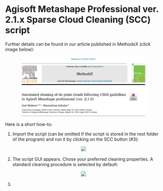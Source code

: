 # Agisoft Metashape Professional ver. 2.1.x Sparse Cloud Cleaning (SCC) script


Further details can be found in our article published in MethodsX (click image below):

<div align="center">

<a href="https://methods-x.com/article/S2215-0161(24)00133-X/fulltext"  style="margin: 100px 100 200px 100;">
       <img src="/images/Title.JPG" width="400px"</img> 
</a>

</div>


Here is a short how-to:
1. Import the script (can be omitted if the script is stored in the root folder of the program) and run it by clicking on the SCC button (#3):


<div align="center">
    <img src="/images/Upload_ScriptAI-01.jpg" width="400px"</img> 
</div>



2. The script GUI appears. Chose your preferred cleaning properties. A standard cleaning procedure is selected by default:

<div align="center">
    <img src="/images/Main_GUIAI-01.jpg" width="400px"</img> 
</div>


3. 
